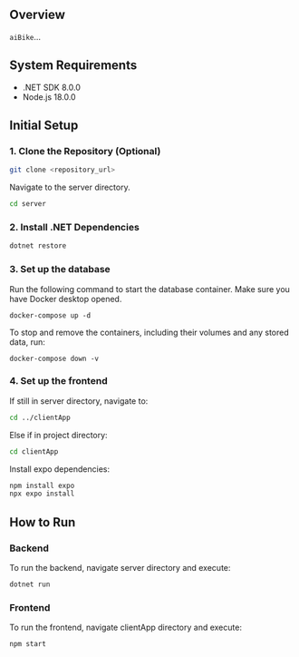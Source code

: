 ## Overview

`aiBike`...

## System Requirements

- .NET SDK 8.0.0
- Node.js 18.0.0

## Initial Setup

### 1. Clone the Repository (Optional)

```bash
git clone <repository_url>
```

Navigate to the server directory.

```bash
cd server
```

### 2. Install .NET Dependencies

```bash
dotnet restore
```

### 3. Set up the database

Run the following command to start the database container. Make sure you have Docker desktop opened.

```
docker-compose up -d
```

To stop and remove the containers, including their volumes and any stored data, run:

```
docker-compose down -v
```

### 4. Set up the frontend

If still in server directory, navigate to:

```bash
cd ../clientApp
```

Else if in project directory:

```bash
cd clientApp
```

Install expo dependencies:

```bash
npm install expo
npx expo install
```

## How to Run

### Backend

To run the backend, navigate server directory and execute:

```bash
dotnet run
```

### Frontend

To run the frontend, navigate clientApp directory and execute:

```bash
npm start
```
